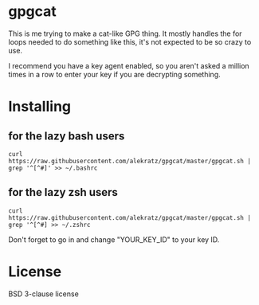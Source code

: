 # gpgcat
This is me trying to make a cat-like GPG thing. It mostly handles the for loops needed to do something like this, it's not expected to be so crazy to use.

I recommend you have a key agent enabled, so you aren't asked a million times in a row to enter your key if you are decrypting something.

# Installing
## for the lazy bash users
`curl https://raw.githubusercontent.com/alekratz/gpgcat/master/gpgcat.sh | grep '^[^#]' >> ~/.bashrc`
## for the lazy zsh users
`curl https://raw.githubusercontent.com/alekratz/gpgcat/master/gpgcat.sh | grep '^[^#] >> ~/.zshrc`

Don't forget to go in and change "YOUR_KEY_ID" to your key ID.

# License
BSD 3-clause license